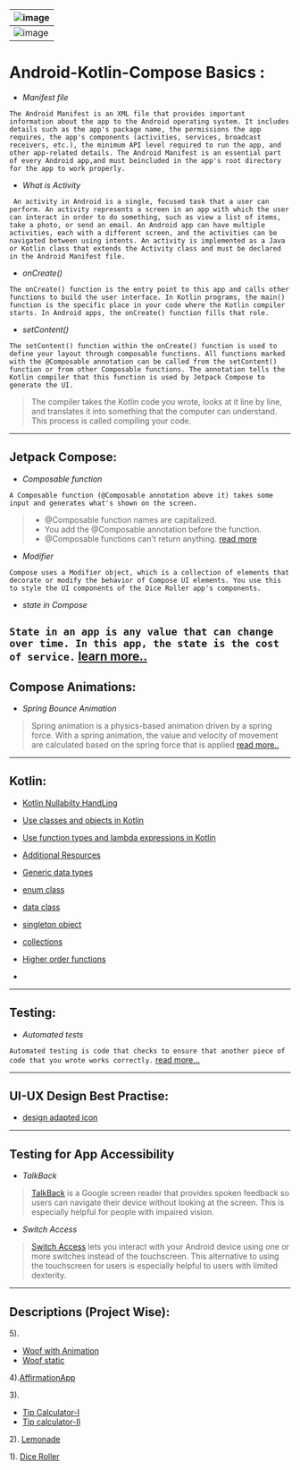 <div align = "center">

| ![image](https://user-images.githubusercontent.com/73611313/216632656-974bdaec-e50b-4eed-9a7a-45574519cddc.png)    |
|-----|
| ![image](https://user-images.githubusercontent.com/73611313/216632993-6ab58413-0f0e-4533-8d78-ecc99f55e1dd.png)    |

</div>

# Android-Kotlin-Compose Basics :

* *Manifest file*

``
The Android Manifest is an XML file that provides important information about the app to the Android operating system. It includes details such as the app's package name, the permissions the app requires, the app's components (activities, services, broadcast receivers, etc.), the minimum API level required to run the app, and other app-related details. The Android Manifest is an essential part of every Android app,and must beincluded in the app's root directory for the app to work properly.
``
* *What is Activity*

``
An activity in Android is a single, focused task that a user can perform. An activity represents a screen in an app with which the user can interact in order to do something, such as view a list of items, take a photo, or send an email. An Android app can have multiple activities, each with a different screen, and the activities can be navigated between using intents. An activity is implemented as a Java or Kotlin class that extends the Activity class and must be declared in the Android Manifest file.``

* *onCreate()*

``
The onCreate() function is the entry point to this app and calls other functions to build the user interface. In Kotlin programs, the main() function is the specific place in your code where the Kotlin compiler starts. In Android apps, the onCreate() function fills that role. ``

* *setContent()*

``
The setContent() function within the onCreate() function is used to define your layout through composable functions. All functions marked with the @Composable annotation can be called from the setContent() function or from other Composable functions. The annotation tells the Kotlin compiler that this function is used by Jetpack Compose to generate the UI.
``
> The compiler takes the Kotlin code you wrote, looks at it line by line, and translates it into something that the computer can understand. This process is called compiling your code.
>
---

## Jetpack Compose:

* *Composable function*

``A Composable function (@Composable annotation above it) takes some input and generates what's shown on the screen.``
> * @Composable function names are capitalized.
> * You add the @Composable annotation before the function.
> * @Composable functions can't return anything.
[read more](https://developer.android.com/codelabs/basic-android-kotlin-compose-text-composables?continue=https%3A%2F%2Fdeveloper.android.com%2Fcourses%2Fpathways%2Fandroid-basics-compose-unit-1-pathway-3%23codelab-https%3A%2F%2Fdeveloper.android.com%2Fcodelabs%2Fbasic-android-kotlin-compose-text-composables#11)

* *Modifier* 

``Compose uses a Modifier object, which is a collection of elements that decorate or modify the behavior of Compose UI elements. You use this to style the UI components of the Dice Roller app's components.``

* *state in Compose*

``
State in an app is any value that can change over time. In this app, the state is the cost of service.
``
[learn more..](https://developer.android.com/codelabs/basic-android-kotlin-compose-using-state?continue=https%3A%2F%2Fdeveloper.android.com%2Fcourses%2Fpathways%2Fandroid-basics-compose-unit-2-pathway-3%23codelab-https%3A%2F%2Fdeveloper.android.com%2Fcodelabs%2Fbasic-android-kotlin-compose-using-state#13)
---
## Compose Animations: 
* *Spring Bounce Animation*
> Spring animation is a physics-based animation driven by a spring force. With a spring animation, the value and velocity of movement are calculated based on the spring force that is applied
[read more..](https://developer.android.com/codelabs/basic-android-kotlin-compose-woof-animation?continue=https%3A%2F%2Fdeveloper.android.com%2Fcourses%2Fpathways%2Fandroid-basics-compose-unit-3-pathway-3%23codelab-https%3A%2F%2Fdeveloper.android.com%2Fcodelabs%2Fbasic-android-kotlin-compose-woof-animation#6)
---

## Kotlin:

* [Kotlin Nullabilty HandLing](https://developer.android.com/codelabs/basic-android-kotlin-compose-nullability?continue=https%3A%2F%2Fdeveloper.android.com%2Fcourses%2Fpathways%2Fandroid-basics-compose-unit-2-pathway-1%23codelab-https%3A%2F%2Fdeveloper.android.com%2Fcodelabs%2Fbasic-android-kotlin-compose-nullability#2)

* [Use classes and objects in Kotlin](https://developer.android.com/codelabs/basic-android-kotlin-compose-classes-and-objects?continue=https%3A%2F%2Fdeveloper.android.com%2Fcourses%2Fpathways%2Fandroid-basics-compose-unit-2-pathway-1%23codelab-https%3A%2F%2Fdeveloper.android.com%2Fcodelabs%2Fbasic-android-kotlin-compose-classes-and-objects#0)

* [Use function types and lambda expressions in Kotlin](https://developer.android.com/codelabs/basic-android-kotlin-compose-function-types-and-lambda?continue=https%3A%2F%2Fdeveloper.android.com%2Fcourses%2Fpathways%2Fandroid-basics-compose-unit-2-pathway-1%23codelab-https%3A%2F%2Fdeveloper.android.com%2Fcodelabs%2Fbasic-android-kotlin-compose-function-types-and-lambda#1)

* [Additional Resources](https://developer.android.com/codelabs/basic-android-kotlin-compose-kotlin-fundamentals-practice-problems?continue=https%3A%2F%2Fdeveloper.android.com%2Fcourses%2Fpathways%2Fandroid-basics-compose-unit-2-pathway-1%23codelab-https%3A%2F%2Fdeveloper.android.com%2Fcodelabs%2Fbasic-android-kotlin-compose-kotlin-fundamentals-practice-problems#9)

* [Generic data types](https://developer.android.com/codelabs/basic-android-kotlin-compose-generics?continue=https%3A%2F%2Fdeveloper.android.com%2Fcourses%2Fpathways%2Fandroid-basics-compose-unit-3-pathway-1%23codelab-https%3A%2F%2Fdeveloper.android.com%2Fcodelabs%2Fbasic-android-kotlin-compose-generics#1)

* [enum class](https://developer.android.com/codelabs/basic-android-kotlin-compose-generics?continue=https%3A%2F%2Fdeveloper.android.com%2Fcourses%2Fpathways%2Fandroid-basics-compose-unit-3-pathway-1%23codelab-https%3A%2F%2Fdeveloper.android.com%2Fcodelabs%2Fbasic-android-kotlin-compose-generics#2)

* [data class](https://developer.android.com/codelabs/basic-android-kotlin-compose-generics?continue=https%3A%2F%2Fdeveloper.android.com%2Fcourses%2Fpathways%2Fandroid-basics-compose-unit-3-pathway-1%23codelab-https%3A%2F%2Fdeveloper.android.com%2Fcodelabs%2Fbasic-android-kotlin-compose-generics#3)

* [singleton object](https://developer.android.com/codelabs/basic-android-kotlin-compose-generics?continue=https%3A%2F%2Fdeveloper.android.com%2Fcourses%2Fpathways%2Fandroid-basics-compose-unit-3-pathway-1%23codelab-https%3A%2F%2Fdeveloper.android.com%2Fcodelabs%2Fbasic-android-kotlin-compose-generics#4)

* [collections](https://developer.android.com/codelabs/basic-android-kotlin-compose-collections?continue=https%3A%2F%2Fdeveloper.android.com%2Fcourses%2Fpathways%2Fandroid-basics-compose-unit-3-pathway-1%23codelab-https%3A%2F%2Fdeveloper.android.com%2Fcodelabs%2Fbasic-android-kotlin-compose-collections#6) 

* [Higher order functions](https://developer.android.com/codelabs/basic-android-kotlin-compose-higher-order-functions?continue=https%3A%2F%2Fdeveloper.android.com%2Fcourses%2Fpathways%2Fandroid-basics-compose-unit-3-pathway-1%23codelab-https%3A%2F%2Fdeveloper.android.com%2Fcodelabs%2Fbasic-android-kotlin-compose-higher-order-functions#8)

* []()
---

## Testing:

* *Automated tests*

``Automated testing is code that checks to ensure that another piece of code that you wrote works correctly.``
[read more...](https://developer.android.com/codelabs/basic-android-kotlin-compose-write-automated-tests?continue=https%3A%2F%2Fdeveloper.android.com%2Fcourses%2Fpathways%2Fandroid-basics-compose-unit-2-pathway-3%23codelab-https%3A%2F%2Fdeveloper.android.com%2Fcodelabs%2Fbasic-android-kotlin-compose-write-automated-tests#2)

---

## UI-UX Design Best Practise:

* [design adapted icon](https://developer.android.com/codelabs/basic-android-kotlin-compose-training-change-app-icon?continue=https%3A%2F%2Fdeveloper.android.com%2Fcourses%2Fpathways%2Fandroid-basics-compose-unit-3-pathway-2%23codelab-https%3A%2F%2Fdeveloper.android.com%2Fcodelabs%2Fbasic-android-kotlin-compose-training-change-app-icon#8)

---

## Testing for App Accessibility

* *TalkBack*
>[TalkBack](https://developer.android.com/codelabs/basic-android-kotlin-compose-test-accessibility?continue=https%3A%2F%2Fdeveloper.android.com%2Fcourses%2Fpathways%2Fandroid-basics-compose-unit-3-pathway-3%23codelab-https%3A%2F%2Fdeveloper.android.com%2Fcodelabs%2Fbasic-android-kotlin-compose-test-accessibility#2) is a Google screen reader that provides spoken feedback so users can navigate their device without looking at the screen. This is especially helpful for people with impaired vision.

* *Switch Access*
>[Switch Access](https://developer.android.com/codelabs/basic-android-kotlin-compose-test-accessibility?continue=https%3A%2F%2Fdeveloper.android.com%2Fcourses%2Fpathways%2Fandroid-basics-compose-unit-3-pathway-3%23codelab-https%3A%2F%2Fdeveloper.android.com%2Fcodelabs%2Fbasic-android-kotlin-compose-test-accessibility#3) lets you interact with your Android device using one or more switches instead of the touchscreen. This alternative to using the touchscreen for users is especially helpful to users with limited dexterity.

---

## Descriptions (Project Wise):
5).
* [Woof with Animation](https://developer.android.com/codelabs/basic-android-kotlin-compose-woof-animation?continue=https%3A%2F%2Fdeveloper.android.com%2Fcourses%2Fpathways%2Fandroid-basics-compose-unit-3-pathway-3%23codelab-https%3A%2F%2Fdeveloper.android.com%2Fcodelabs%2Fbasic-android-kotlin-compose-woof-animation#2)
* [Woof static](https://developer.android.com/codelabs/basic-android-kotlin-compose-material-theming?continue=https%3A%2F%2Fdeveloper.android.com%2Fcourses%2Fpathways%2Fandroid-basics-compose-unit-3-pathway-3%23codelab-https%3A%2F%2Fdeveloper.android.com%2Fcodelabs%2Fbasic-android-kotlin-compose-material-theming#2)

4).[AffirmationApp](https://developer.android.com/codelabs/basic-android-kotlin-compose-training-add-scrollable-list?continue=https%3A%2F%2Fdeveloper.android.com%2Fcourses%2Fpathways%2Fandroid-basics-compose-unit-3-pathway-2%23codelab-https%3A%2F%2Fdeveloper.android.com%2Fcodelabs%2Fbasic-android-kotlin-compose-training-add-scrollable-list#0)

3). 
*  [Tip Calculator-I](https://developer.android.com/codelabs/basic-android-kotlin-compose-using-state?continue=https%3A%2F%2Fdeveloper.android.com%2Fcourses%2Fpathways%2Fandroid-basics-compose-unit-2-pathway-3%23codelab-https%3A%2F%2Fdeveloper.android.com%2Fcodelabs%2Fbasic-android-kotlin-compose-using-state#6)
* [Tip calculator-II](https://developer.android.com/codelabs/basic-android-kotlin-compose-calculate-tip?continue=https%3A%2F%2Fdeveloper.android.com%2Fcourses%2Fpathways%2Fandroid-basics-compose-unit-2-pathway-3%23codelab-https%3A%2F%2Fdeveloper.android.com%2Fcodelabs%2Fbasic-android-kotlin-compose-calculate-tip#0)

2). [Lemonade](https://developer.android.com/codelabs/basic-android-kotlin-compose-button-click-practice-problem?continue=https%3A%2F%2Fdeveloper.android.com%2Fcourses%2Fpathways%2Fandroid-basics-compose-unit-2-pathway-2%23codelab-https%3A%2F%2Fdeveloper.android.com%2Fcodelabs%2Fbasic-android-kotlin-compose-button-click-practice-problem#3)

1). [Dice Roller](https://developer.android.com/codelabs/basic-android-kotlin-compose-build-a-dice-roller-app?continue=https%3A%2F%2Fdeveloper.android.com%2Fcourses%2Fpathways%2Fandroid-basics-compose-unit-2-pathway-2%23codelab-https%3A%2F%2Fdeveloper.android.com%2Fcodelabs%2Fbasic-android-kotlin-compose-build-a-dice-roller-app#7)
